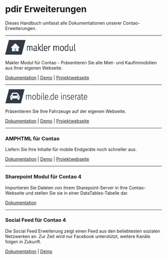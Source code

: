 # pdir Erweiterungen

Dieses Handbuch umfasst alle Dokumentationen unserer Contao-Erweiterungen.

---

![](docs/_images/maklermodul/maklermodul_logo-230px.png)

Makler Modul für Contao - Präsentieren Sie alle Miet- und Kaufimmobilien aus Ihrer eigenen Webseite.

[Dokumentation](https://docs.maklermodul.de/) \| [Demo](http://www.maklermodul.de/immoliste.html) \| [Projektwebseite](https://www.maklermodul.de/)

---

![](docs/_images/maklermodul/mobilemodul_logo_267x45px.png)

Präsentieren Sie Ihre Fahrzeuge auf der eigenen Webseite.

[Dokumentation](mobilede/mobilede_inserate.html) \| [Demo](http://demo.pdir.de/mobile-de-inserate-demo.html) \| [Projektwebseite](https://pdir.de/mobile-de-integration-fuer-contao-cms.html)

---

### AMPHTML für Contao

Liefern Sie Ihre Inhalte für mobile Endgeräte noch schneller aus.

[Dokumentation](amphtml/amphtml.html) \| [Demo](http://demo.pdir.de/?amp) \| [Projektwebseite](https://pdir.de/news/amphtml-beschleunigte-mobile-seiten-fuer-contao.html)

---

### Sharepoint Modul für Contao 4

Importieren Sie Dateien von ihrem Sharepoint-Server in Ihre Contao-Webseite und stellen Sie sie in einer DataTables-Tabelle dar.

[Dokumentation](sharepoint_contao.html)

---

### Social Feed für Contao 4

Die Social Feed Erweiterung zeigt einen Feed aus den beliebtesten sozialen Netzwerken an. Zur Zeit wird nur Facebook unterstützt, weitere Kanäle folgen in Zukunft.

[Dokumentation](/index.md) \| [Demo](https://demo.pdir.de/social-feed.html)

